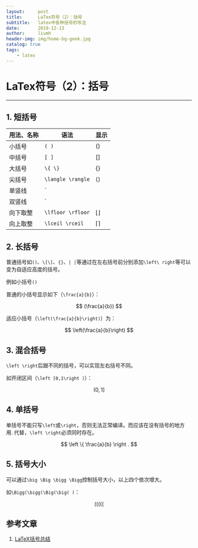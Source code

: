 ```yaml
---
layout:     post
title:      LaTex符号（2）：括号
subtitle:   latex中各种括号的写法
date:       2019-12-13
author:     liumh
header-img: img/home-bg-geek.jpg
catalog: true
tags:
    - latex
---
```


# LaTex符号（2）：括号

---

## 1. 短括号

|用法、名称|语法|显示|
|-|-|-|
|小括号|`( )`|$( )$|
|中括号|`[ ]`|$[ ]$|
|大括号|`\{ \}`|{}|
|尖括号|`\langle \rangle`|$\langle \rangle$|
|单竖线|`| |`|\| \||
|双竖线|`|| ||`或`\| \|`|$\|\|$|
|向下取整|`\lfloor \rfloor`|$\lfloor \rfloor$|
|向上取整|`\lceil \rceil`|$\lceil \rceil$|

## 2. 长括号

普通括号如`()`、`\[\]`、`{}`、`| |`等通过在左右括号前分别添加`\left\ right`等可以变为自适应高度的括号。

例如小括号`()`

普通的小括号显示如下（`\frac{a}{b}`）：

$$
(\frac{a}{b})
$$

适应小括号（`\left(\frac{a}{b}\right)`）为：

$$
\left(\frac{a}{b}\right)
$$

## 3. 混合括号

`\left \right`后跟不同的括号，可以实现左右括号不同。

如开闭区间（`\left [0,1\right )`）：

$$
\left (0,1\right ]
$$

## 4. 单括号

单括号不能只写`\left`或`\right`，否则无法正常编译。而应该在没有括号的地方用`.`代替，`\left \right`必须同时存在。

$$
\left \{ \frac{a}{b} \right . 
$$

## 5. 括号大小

可以通过`\big \Big \bigg \Bigg`控制括号大小，以上四个依次增大。

如`\Bigg(\bigg(\Big(\big( (`：

$$
\Bigg(\bigg(\Big(\big( (
$$


## 参考文章

1. [LaTeX括号总结](http://www.360doc.com/content/12/0713/22/5696310_224072724.shtml)
